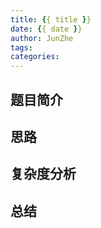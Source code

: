 ```yaml
---
title: {{ title }}
date: {{ date }}
author: JunZhe
tags:
categories:
---
```



## 题目简介

<!--more-->

## 思路

## 复杂度分析

## 总结